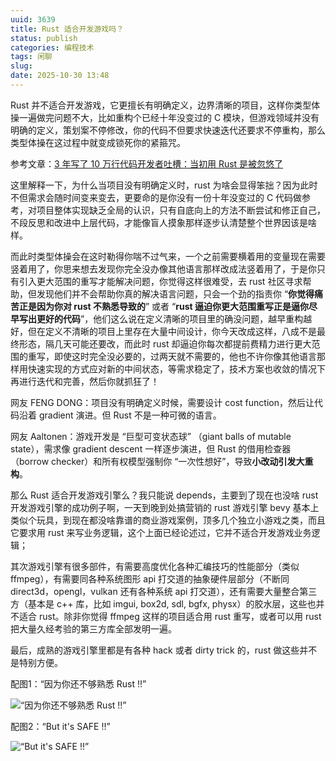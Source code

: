 ```yaml
---
uuid: 3639
title: Rust 适合开发游戏吗？
status: publish
categories: 编程技术
tags: 闲聊
slug: 
date: 2025-10-30 13:48
---
```

Rust 并不适合开发游戏，它更擅长有明确定义，边界清晰的项目，这样你类型体操一遍做完问题不大，比如重构个已经十年没变过的 C 模块，但游戏领域并没有明确的定义，策划案不停修改，你的代码不但要求快速迭代还要求不停重构，那么类型体操在这过程中就变成锁死你的紧箍咒。

参考文章：[3 年写了 10 万行代码开发者吐槽：当初用 Rust 是被忽悠了](https://zhuanlan.zhihu.com/p/696899669)

这里解释一下，为什么当项目没有明确定义时，rust 为啥会显得笨拙？因为此时不但需求会随时间变来变去，更要命的是你没有一份十年没变过的 C 代码做参考，对项目整体实现缺乏全局的认识，只有自底向上的方法不断尝试和修正自己，不段反思和改进中上层代码，才能像盲人摸象那样逐步认清楚整个世界因该是啥样。

而此时类型体操会在这时勒得你喘不过气来，一个之前需要横着用的变量现在需要竖着用了，你思来想去发现你完全没办像其他语言那样改成法竖着用了，于是你只有引入更大范围的重写才能解决问题，你觉得这样很难受，去 rust 社区寻求帮助，但发现他们并不会帮助你真的解决语言问题，只会一个劲的指责你 “**你觉得痛苦正是因为你对 rust 不熟悉导致的**” 或者 “**rust 逼迫你更大范围重写正是逼你尽早写出更好的代码**”，他们这么说在定义清晰的项目里的确没问题，越早重构越好，但在定义不清晰的项目上里存在大量中间设计，你今天改成这样，八成不是最终形态，隔几天可能还要改，而此时 rust 却逼迫你每次都提前费精力进行更大范围的重写，即使这时完全没必要的，过两天就不需要的，他也不许你像其他语言那样用快速实现的方式应对新的中间状态，等需求稳定了，技术方案也收敛的情况下再进行迭代和完善，然后你就抓狂了！

网友 FENG DONG：项目没有明确定义时候，需要设计 cost function，然后让代码沿着 gradient 演进。但 Rust 不是一种可微的语言。

网友 Aaltonen：游戏开发是 “巨型可变状态球” （giant balls of mutable state），需求像 gradient descent 一样逐步演进，但 Rust 的借用检查器（borrow checker）和所有权模型强制你 “一次性想好”，导致**小改动引发大重构**。

那么 Rust 适合开发游戏引擎么？我只能说 depends，主要到了现在也没啥 rust 开发游戏引擎的成功例子啊，一天到晚到处搞营销的 rust 游戏引擎 bevy 基本上类似个玩具，到现在都没啥靠谱的商业游戏案例，顶多几个独立小游戏之类，而且它要求用 rust 来写业务逻辑，这个上面已经论述过，它并不适合开发游戏业务逻辑；

<!--more-->

其次游戏引擎有很多部件，有需要高度优化各种汇编技巧的性能部分（类似 ffmpeg），有需要同各种系统图形 api 打交道的抽象硬件层部分（不断同 direct3d，opengl，vulkan 还有各种系统 api 打交道），还有需要大量整合第三方（基本是 c++ 库，比如 imgui, box2d, sdl, bgfx, physx）的胶水层，这些也并不适合 rust。除非你觉得 ffmpeg 这样的项目适合用 rust 重写，或者可以用 rust 把大量久经考验的第三方库全部发明一遍。

最后，成熟的游戏引擎里都是有各种 hack 或者 dirty trick 的，rust 做这些并不是特别方便。

配图1：“因为你还不够熟悉 Rust !!”

![“因为你还不够熟悉 Rust !!”](https://skywind3000.github.io/images/blog/2025/rust_error.jpg)

配图2：“But it's SAFE !!”

![“But it's SAFE !!”](https://skywind3000.github.io/images/blog/2025/rust_safe.jpg)

